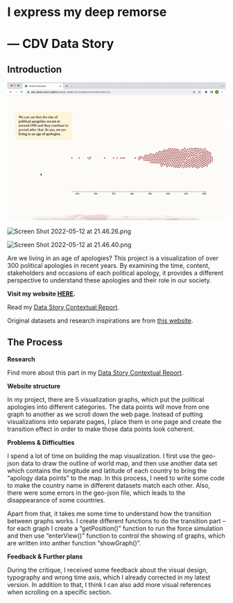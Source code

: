 # I express my deep remorse

# –– CDV Data Story

## Introduction

![dataStory.gif](I%20express%20my%20deep%20remorse%20c5b2c6ce76584c9ba4e9104308725559/dataStory.gif)

![Screen Shot 2022-05-12 at 21.46.26.png](I%20express%20my%20deep%20remorse%20c5b2c6ce76584c9ba4e9104308725559/Screen_Shot_2022-05-12_at_21.46.26.png)

![Screen Shot 2022-05-12 at 21.46.40.png](I%20express%20my%20deep%20remorse%20c5b2c6ce76584c9ba4e9104308725559/Screen_Shot_2022-05-12_at_21.46.40.png)

Are we living in an age of apologies? This project is a visualization of over 300 political apologies in recent years. By examining the time, content, stakeholders and occasions of each political apology, it provides a different perspective to understand these apologies and their role in our society.

**Visit my website [HERE](https://xiao-peng-sophie.github.io/cdv-student/projects/newversion/index.html).**

Read my [Data Story Contextual Report](https://docs.google.com/document/d/1Fnu_GhOC6gYEQ0r1c3kSET8_nWBZf7crndVRfJULsqA/edit?usp=sharing). 

Original datasets and research inspirations are from [this website](https://www.politicalapologies.com/).

## The Process

**Research**

Find more about this part in my [Data Story Contextual Report](https://docs.google.com/document/d/1Fnu_GhOC6gYEQ0r1c3kSET8_nWBZf7crndVRfJULsqA/edit?usp=sharing).

**Website structure**

In my project, there are 5 visualization graphs, which put the political apologies into different categories. The data points will move from one graph to another as we scroll down the web page.  Instead of putting visualizations into separate pages, I place them in one page and create the transition effect in order to make those data points look coherent. 

**Problems & Difficulties**

I spend a lot of time on building the map visualization. I first use the geo-json data to draw the outline of world map, and then use another data set which contains the longitude and latitude of each country to bring the “apology data points” to the map. In this process, I need to write some code to make the country name in different datasets match each other. Also, there were some errors in the geo-json file, which leads to the disappearance of some countries. 

Apart from that, it takes me some time to understand how the transition between graphs works. I create different functions to do the transition part – for each graph I create a “getPosition()” function to run the force simulation and then use “enterView()” function to control the showing of graphs, which are written into anther function “showGraph()”. 

**Feedback & Further plans**

During the critique, I received some feedback about the visual design, typography and wrong time axis, which I already corrected in my latest version. In addition to that, I think I can also add more visual references when scrolling on a specific section.